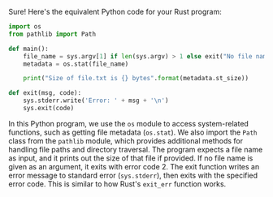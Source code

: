 Sure! Here's the equivalent Python code for your Rust program:
```python
import os
from pathlib import Path

def main():
    file_name = sys.argv[1] if len(sys.argv) > 1 else exit("No file name supplied", 2)
    metadata = os.stat(file_name)

    print("Size of file.txt is {} bytes".format(metadata.st_size))

def exit(msg, code):
    sys.stderr.write('Error: ' + msg + '\n')
    sys.exit(code)
```
In this Python program, we use the `os` module to access system-related functions, such as getting file metadata (`os.stat`). We also import the `Path` class from the `pathlib` module, which provides additional methods for handling file paths and directory traversal. The program expects a file name as input, and it prints out the size of that file if provided. If no file name is given as an argument, it exits with error code 2.
The exit function writes an error message to standard error (`sys.stderr`), then exits with the specified error code. This is similar to how Rust's `exit_err` function works.
